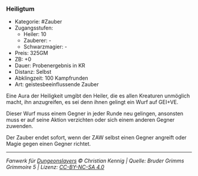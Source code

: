 ### Heiligtum

- Kategorie: #Zauber
- Zugangsstufen:
  - Heiler: 10
  - Zauberer: -
  - Schwarzmagier: -
- Preis: 325GM
- ZB: +0
- Dauer: Probenergebnis in KR
- Distanz: Selbst
- Abklingzeit: 100 Kampfrunden
- Art: geistesbeeinflussende Zauber



Eine Aura der Heiligkeit umgibt den Heiler, die es allen Kreaturen unmöglich macht, ihn anzugreifen, es sei denn ihnen gelingt ein Wurf auf GEI+VE.

Dieser Wurf muss einem Gegner in jeder Runde neu gelingen, ansonsten muss er auf seine Aktion verzichten oder sich einem anderen Gegner zuwenden.

Der Zauber endet sofort, wenn der ZAW selbst einen Gegner angreift oder Magie gegen einen Gegner richtet.

---

_Fanwerk für [Dungeonslayers](https://www.dungeonslayers.net/) © Christian Kennig | Quelle: Bruder Grimms Grimmoire 5 | Lizenz: [CC-BY-NC-SA 4.0](https://creativecommons.org/licenses/by-nc-sa/4.0/deed.de)_
